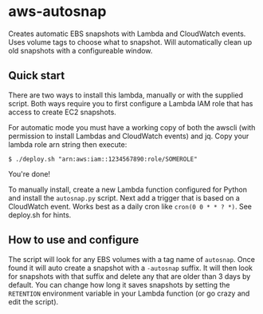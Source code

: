 # aws-autosnap
Creates automatic EBS snapshots with Lambda and CloudWatch events. Uses
volume tags to choose what to snapshot. Will automatically clean up old
snapshots with a configureable window.

## Quick start
There are two ways to install this lambda, manually or with the supplied
script. Both ways require you to first configure a Lambda IAM role that has access to
create EC2 snapshots.

For automatic mode you must have a working copy of both the awscli
(with permission to install Lambdas and CloudWatch events) and jq. Copy your
lambda role arn string then execute:
```
$ ./deploy.sh "arn:aws:iam::1234567890:role/SOMEROLE"
```
You're done!

To manually install, create a new Lambda function configured for Python and install
the `autosnap.py` script.  Next add a trigger that is based on a CloudWatch event.
Works best as a daily cron like `cron(0 0 * * ? *)`. See deploy.sh for hints.

## How to use and configure
The script will look for any EBS volumes with a tag name of `autosnap`. Once found
it will auto create a snapshot with a `-autosnap` suffix. It will then look for
snapshots with that suffix and delete any that are older than 3 days by default.
You can change how long it saves snapshots by setting the `RETENTION` environment
variable in your Lambda function (or go crazy and edit the script).

